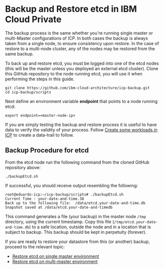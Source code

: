 # Backup and Restore etcd in IBM Cloud Private

The backup process is the same whether you're running single master or multi-Master configurations of ICP.  In both cases the backup is always taken from a single node, to ensure consistency upon restore.  In the case of restore to a multi-node cluster, any of the nodes may be restored from the same backup.

To back up and restore etcd, you must be logged into one of the etcd nodes (this will be the master unless you deployed an external etcd cluster).  Clone this GitHub repository to the node running etcd, you will use it when performing the steps in this guide.

```
git clone https://github.com/ibm-cloud-architecture/icp-backup.git
cd icp-backup/scripts
```
Next define an environment variable **endpoint** that points to a node running etcd:

```
export endpoint=<master-node-ip>
```
If you are simply testing the backup and restore process it is useful to have data to verify the validity of your process.  Follow [Create some workloads in ICP](etcd_workload.md) to create a data-trail to follow.

## Backup Procedure for etcd

From the etcd node run the following command from the cloned GitHub repository above:

```
./backupEtcd.sh
```

If successful, you should receive output resembling the following:

```
root@eduardo-icp:~/icp-backup/scripts# ./backupEtcd.sh
Current Time : your-date-and-time.38
Back up to the following file:  /data/etcd.your-date-and-time.db
Snapshot saved at /data/etcd.your-date-and-timedb
```

This command generates a file (your backup) in the master node `/tmp` directory, using the current timestamp.  Copy this file (`/tmp/etcd.your-date-and-time.db`) to a safe location, outside the node and in a location that is subject to backup.  This backup should be kept in perpetuity (forever).

If you are ready to restore your datastore from this (or another) backup, proceed to the relevant topic:
* [Restore etcd on single master environment](etcd_restore_single.md)
* [Restore etcd on multi-master environment](etcd_restore_multi.md)
